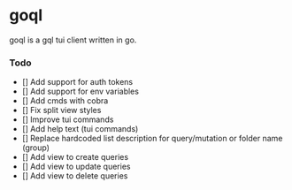 # goql

goql is a gql tui client written in go.


### Todo
- [] Add support for auth tokens
- [] Add support for env variables
- [] Add cmds with cobra
- [] Fix split view styles
- [] Improve tui commands
- [] Add help text (tui commands)
- [] Replace hardcoded list description for query/mutation or folder name (group)
- [] Add view to create queries
- [] Add view to update queries
- [] Add view to delete queries
